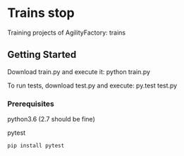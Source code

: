 # Trains stop
Training projects of AgilityFactory: trains

## Getting Started
Download train.py and execute it: python train.py

To run tests, download test.py and execute: py.test test.py

### Prerequisites
python3.6 (2.7 should be fine)

pytest 

```
pip install pytest
```


